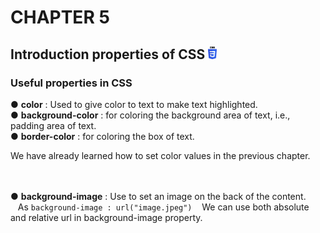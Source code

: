 # CHAPTER 5
## Introduction properties of CSS <img src="https://github.com/Ninja-Vikash/Assets/blob/main/Asset%20Icon/cssLogo.png" height="20px">

### Useful properties in CSS
● **color** : Used to give color to text to make text highlighted. <br>
● **background-color** : for coloring the background area of text, i.e., padding area of text. <br>
● **border-color** : for coloring the box of text. <br>

We have already learned how to set color values in the previous chapter.

<br> <br>
● **background-image** : Use to set an image on the back of the content. <br>
&nbsp;&nbsp; As `background-image : url("image.jpeg")`
&nbsp;&nbsp; We can use both absolute and relative url in background-image property.
